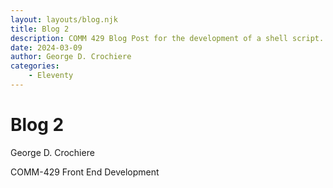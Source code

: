 ```yaml
---
layout: layouts/blog.njk
title: Blog 2
description: COMM 429 Blog Post for the development of a shell script.
date: 2024-03-09
author: George D. Crochiere
categories:
    - Eleventy
---
```


# Blog 2
George D. Crochiere

COMM-429 Front End Development